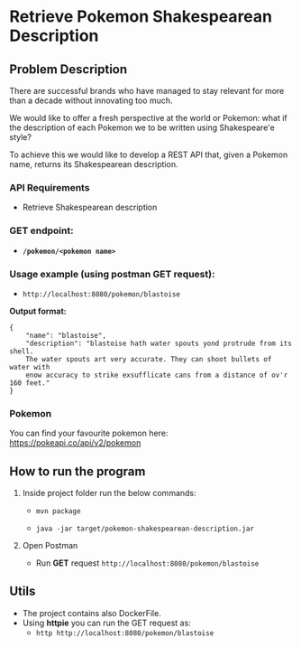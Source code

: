 # Retrieve Pokemon Shakespearean Description


## Problem Description

There are successful brands who have managed to stay relevant for more than a decade without innovating too much.

We would like to offer a fresh perspective at the world or Pokemon: what if the description of each Pokemon we to be written using Shakespeare'e style?

To achieve this we would like to develop a REST API that, given a Pokemon name, returns its Shakespearean description.

### API Requirements

- Retrieve Shakespearean description

### **GET** endpoint: 

- **`/pokemon/<pokemon name>`**

### Usage example (using postman GET request):

- `http://localhost:8080/pokemon/blastoise`

**Output format:**

```
{
    "name": "blastoise",
    "description": "blastoise hath water spouts yond protrude from its shell. 
    The water spouts art very accurate. They can shoot bullets of water with 
    enow accuracy to strike exsufflicate cans from a distance of ov'r 160 feet."
}
```
### Pokemon 

You can find your favourite pokemon here: https://pokeapi.co/api/v2/pokemon


## How to run the program

1. Inside project folder run the below commands:

   - `mvn package`

   - `java -jar target/pokemon-shakespearean-description.jar`

2. Open Postman
  
   - Run **GET** request `http://localhost:8080/pokemon/blastoise`
   
## Utils

- The project contains also DockerFile.
- Using **httpie** you can run the GET request as:
  - `http http://localhost:8080/pokemon/blastoise` 

